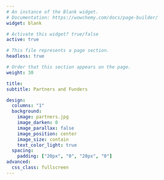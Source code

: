 ```yaml
---
# An instance of the Blank widget.
# Documentation: https://wowchemy.com/docs/page-builder/
widget: blank

# Activate this widget? true/false
active: true

# This file represents a page section.
headless: true

# Order that this section appears on the page.
weight: 30

title:
subtitle: Partners and Funders

design:
  columns: "1"
  background:
    image: partners.jpg
    image_darken: 0
    image_parallax: false
    image_position: center
    image_size: contain
    text_color_light: true
  spacing:
    padding: ["20px", "0", "20px", "0"]
advanced:
  css_class: fullscreen
---
```


